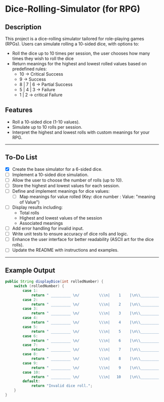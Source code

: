 # Dice-Rolling-Simulator (for RPG)


## Description
This project is a dice-rolling simulator tailored for role-playing games (RPGs). Users can simulate rolling a 10-sided dice, with options to:
- Roll the dice up to 10 times per session, the user chooses how many times they wish to roll the dice
- Return meanings for the highest and lowest rolled values based on predefined rules: 
  - 10 -> Critical Success
  - 9 -> Success
  - 8 | 7 | 6 -> Partial Success
  - 5 | 4 | 3 -> Failure
  - 1 | 2 -> critical Failure

## Features
- Roll a 10-sided dice (1-10 values).
- Simulate up to 10 rolls per session.
- Interpret the highest and lowest rolls with custom meanings for your RPG.

---

## To-Do List
- [x] Create the base simulator for a 6-sided dice.
- [ ] Implement a 10-sided dice simulation.
- [ ] Allow the user to choose the number of rolls (up to 10).
- [ ] Store the highest and lowest values for each session.
- [ ] Define and implement meanings for dice values:
    - [ ] Map meanings for value rolled (Key: dice number : Value: "meaning of Value")
- [ ] Display results including:
    - Total rolls
    - Highest and lowest values of the session
    - Associated meanings
- [ ] Add error handling for invalid input.
- [ ] Write unit tests to ensure accuracy of dice rolls and logic.
- [ ] Enhance the user interface for better readability (ASCII art for the dice rolls).
- [ ] Update the README with instructions and examples.

---

## Example Output

```java
public String displayDice(int rolledNumber) {
    switch (rolledNumber) {
        case 1:
            return " _________ \n/         \\\n|    1    |\n\\_________/";
        case 2:
            return " _________ \n/         \\\n|    2    |\n\\_________/";
        case 3: 
            return " _________ \n/         \\\n|    3    |\n\\_________/";
        case 4:
            return " _________ \n/         \\\n|    4    |\n\\_________/";
        case 5:
            return " _________ \n/         \\\n|    5    |\n\\_________/";
        case 6:
            return " _________ \n/         \\\n|    6    |\n\\_________/";
        case 7:
            return " _________ \n/         \\\n|    7    |\n\\_________/";
        case 8:
            return " _________ \n/         \\\n|    8    |\n\\_________/";
        case 9:
            return " _________ \n/         \\\n|    9    |\n\\_________/";
        case 10:
            return " _________ \n/         \\\n|   10    |\n\\_________/";
        default:
            return "Invalid dice roll.";
    }
}


